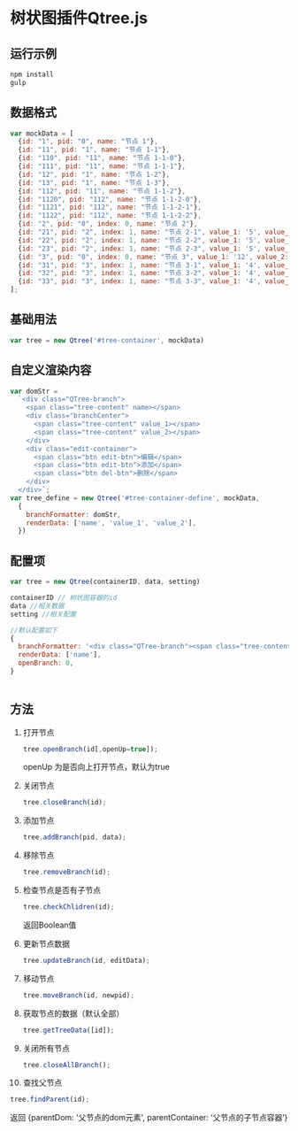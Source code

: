 # 树状图插件Qtree.js

## 运行示例

```javascript
npm install 
gulp
```

## 数据格式

```javascript
var mockData = [
  {id: "1", pid: "0", name: "节点 1"},
  {id: "11", pid: "1", name: "节点 1-1"},
  {id: "110", pid: "11", name: "节点 1-1-0"},
  {id: "111", pid: "11", name: "节点 1-1-1"},
  {id: "12", pid: "1", name: "节点 1-2"},
  {id: "13", pid: "1", name: "节点 1-3"},
  {id: "112", pid: "11", name: "节点 1-1-2"},
  {id: "1120", pid: "112", name: "节点 1-1-2-0"},
  {id: "1121", pid: "112", name: "节点 1-1-2-1"},
  {id: "1122", pid: "112", name: "节点 1-1-2-2"},
  {id: "2", pid: "0", index: 0, name: "节点 2"},
  {id: "21", pid: "2", index: 1, name: "节点 2-1", value_1: '5', value_2: '2'},
  {id: "22", pid: "2", index: 1, name: "节点 2-2", value_1: '5', value_2: '2'},
  {id: "23", pid: "2", index: 1, name: "节点 2-3", value_1: '5', value_2: '2'},
  {id: "3", pid: "0", index: 0, name: "节点 3", value_1: '12', value_2: '9'},
  {id: "31", pid: "3", index: 1, name: "节点 3-1", value_1: '4', value_2: '3'},
  {id: "32", pid: "3", index: 1, name: "节点 3-2", value_1: '4', value_2: '3'},
  {id: "33", pid: "3", index: 1, name: "节点 3-3", value_1: '4', value_2: '3'},
];
```

## 基础用法

```javascript
var tree = new Qtree('#tree-container', mockData)
```

## 自定义渲染内容

```javascript
var domStr =
  `<div class="QTree-branch">
    <span class="tree-content" name></span>
    <div class="branchCenter">
      <span class="tree-content" value_1></span>
      <span class="tree-content" value_2></span>
    </div>
    <div class="edit-container">
      <span class="btn edit-btn">编辑</span>
      <span class="btn edit-btn">添加</span>
      <span class="btn del-btn">删除</span>
    </div>
  </div>`;
var tree_define = new Qtree('#tree-container-define', mockData,
  {
    branchFormatter: domStr,
    renderData: ['name', 'value_1', 'value_2'],
  })
```

## 配置项

```javascript
var tree = new Qtree(containerID, data, setting)

containerID // 树状图容器的id
data //相关数据
setting //相关配置

//默认配置如下
{
  branchFormatter: '<div class="QTree-branch"><span class="tree-content name" name></span></div>',
  renderData: ['name'],
  openBranch: 0,
}
   
```

## 方法

1. 打开节点

   ```javascript
   tree.openBranch(id[,openUp=true]);
   ```

   openUp 为是否向上打开节点，默认为true

2. 关闭节点

   ```javascript
   tree.closeBranch(id);
   ```

3. 添加节点

   ```javascript
   tree.addBranch(pid, data);
   ```

4. 移除节点

   ```javascript
   tree.removeBranch(id);
   ```

5. 检查节点是否有子节点

   ```javascript
   tree.checkChlidren(id);
   ```

   返回Boolean值

6. 更新节点数据

   ```javascript
   tree.updateBranch(id, editData);
   ```

7. 移动节点

   ```javascript
   tree.moveBranch(id, newpid);
   ```

8. 获取节点的数据（默认全部）

   ```javascript
   tree.getTreeData([id]);
   ```

9. 关闭所有节点

   ```javascript
   tree.closeAllBranch();
   ```

10. 查找父节点

  ```javascript
  tree.findParent(id);
  ```

  ​返回 {parentDom: '父节点的dom元素', parentContainer: ‘父节点的子节点容器’}